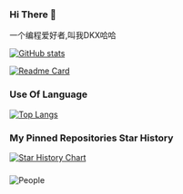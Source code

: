 ### Hi There 👋

一个编程爱好者,叫我DKX哈哈

[![GitHub stats](https://github-readme-stats.vercel.app/api?username=saf-D&count_private=true&show_icons=true&theme=merko&bg_color=30,e96443,904e95&title_color=fff&text_color=fff)](https://github.com/saf-D)

[![Readme Card](https://github-readme-stats.vercel.app/api/pin/?username=saf-D&repo=SO4)](https://github.com/saf-D/SO4)

### Use Of Language
[![Top Langs](https://github-readme-stats.vercel.app/api/top-langs/?username=saf-D)](https://github.com/saf-D)

### My Pinned Repositories Star History
[![Star History Chart](https://api.star-history.com/svg?repos=saf-D/saf-D,saf-D/SO4,saf-D/xyc,saf-D/SO4-status,saf-D/SAF-END,saf-D/SO4NewBing&type=Date)](https://github.com/saf-D)

### 
![People](https://moe-counter.glitch.me/get/@saf-D)
